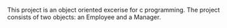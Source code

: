 This project is an object oriented excerise for c programming.
The project consists of two objects: an Employee and a Manager.

